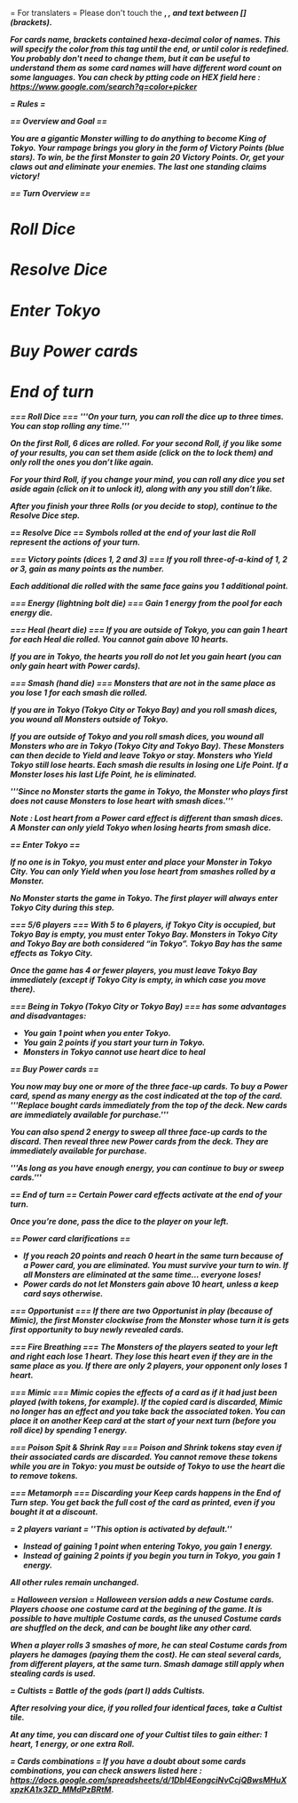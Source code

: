 = For translaters =
<nowiki>Please don't touch the <strong>, <i>, and text between [] (brackets). </nowiki>

For cards name, brackets contained hexa-decimal color of names. This will specify the color from this tag until the end, or until color is redefined. You probably don't need to change them, but it can be useful to understand them as some card names will have different word count on some languages. You can check by ptting code on HEX field here : https://www.google.com/search?q=color+picker

= Rules =

== Overview and Goal ==

You are a gigantic Monster willing to do anything to become King of Tokyo.
Your rampage brings you glory in the form of Victory Points (blue stars). To win, be the first Monster to gain 20 Victory Points.
Or, get your claws out and eliminate your enemies. The last one standing claims victory!

== Turn Overview ==
# Roll Dice
# Resolve Dice
# Enter Tokyo
# Buy Power cards
# End of turn

=== Roll Dice ===
'''On your turn, you can roll the dice up to three times. You can stop rolling any time.'''

On the first Roll, 6 dices are rolled. For your second Roll, if you like some of your results, you can set them aside (click on the to lock them) and only roll the ones you don’t like again.

For your third Roll, if you change your mind, you can roll any dice you set aside again (click on it to unlock it), along with any you still don’t like.

After you finish your three Rolls (or you decide to stop), continue to the Resolve Dice step.

== Resolve Dice ==
Symbols rolled at the end of your last die Roll represent the actions of your turn.

=== Victory points (dices 1, 2 and 3) ===
If you roll three-of-a-kind of 1, 2 or 3, gain as many points as the number.

Each additional die rolled with the same face gains you 1 additional point.

=== Energy (lightning bolt die) ===
Gain 1 energy from the pool for each energy die.

=== Heal (heart die) ===
If you are outside of Tokyo, you can gain 1 heart for each Heal die rolled. You cannot gain above 10 hearts.

If you are in Tokyo, the hearts you roll do not let you gain heart (you can only gain heart with Power cards).

=== Smash (hand die) ===
Monsters that are not in the same place as you lose 1 for each smash die rolled.

If you are in Tokyo (Tokyo City or Tokyo Bay) and you roll smash dices, you wound all Monsters outside of Tokyo.

If you are outside of Tokyo and you roll smash dices, you wound all Monsters who are in Tokyo (Tokyo City and Tokyo Bay). 
These Monsters can then decide to Yield and leave Tokyo or stay. Monsters who Yield Tokyo still lose hearts.
Each smash die results in losing one Life Point.
If a Monster loses his last Life Point, he is eliminated.

'''Since no Monster starts the game in Tokyo, the Monster who plays first does not cause Monsters to lose heart with smash dices.'''

Note : Lost heart from a Power card effect is different than smash dices. A Monster can only yield Tokyo when losing hearts from smash dice.

== Enter Tokyo ==

If no one is in Tokyo, you must enter and place your Monster in Tokyo City.
You can only Yield when you lose heart from smashes rolled by a Monster.

No Monster starts the game in Tokyo. The first player will always enter Tokyo City during this step.

=== 5/6 players ===
With 5 to 6 players, if Tokyo City is occupied, but Tokyo Bay is empty, you must enter Tokyo Bay. Monsters in Tokyo City and Tokyo Bay are both considered “in Tokyo”. Tokyo Bay has the same effects as Tokyo City.

Once the game has 4 or fewer players, you must leave Tokyo Bay immediately (except if Tokyo City is empty, in which case you move there).

=== Being in Tokyo (Tokyo City or Tokyo Bay) ===
has some advantages and disadvantages:
* You gain 1 point when you enter Tokyo.
* You gain 2 points if you start your turn in Tokyo.
* Monsters in Tokyo cannot use heart dice to heal

== Buy Power cards ==

You now may buy one or more of the three face-up cards. To buy a Power card, spend as many energy as the cost indicated at the top of the card. 
'''Replace bought cards immediately from the top of the deck. New cards are immediately available for purchase.'''

You can also spend 2 energy to sweep all three face-up cards to the discard. Then reveal three new Power cards from the deck. They are immediately available for purchase.

'''As long as you have enough energy, you can continue to buy or sweep cards.'''

== End of turn ==
Certain Power card effects activate at the end of your turn.

Once you’re done, pass the dice to the player on your left.

== Power card clarifications ==
* If you reach 20 points and reach 0 heart in the same turn because of a Power card, you are eliminated. You must survive your turn to win. If all Monsters are eliminated at the same time… everyone loses!
* Power cards do not let Monsters gain above 10 heart, unless a keep card says otherwise.

=== Opportunist ===
If there are two Opportunist in play (because of Mimic), the first Monster clockwise from the Monster whose turn it is gets first opportunity to buy newly revealed cards.

=== Fire Breathing ===
The Monsters of the players seated to your left and right each lose 1 heart. They lose this heart even if they are in the same place as you. If there are only 2 players, your opponent only loses 1 heart.

=== Mimic ===
Mimic copies the effects of a card as if it had just been played (with tokens, for example). If the copied card is discarded, Mimic no longer has an effect and you take back the associated token. You can place it on another Keep card at the start of your next turn (before you roll dice) by spending 1 energy.

=== Poison Spit & Shrink Ray ===
Poison and Shrink tokens stay even if their associated cards are discarded. You cannot remove these tokens while you are in Tokyo: you must be outside of Tokyo to use the heart die to remove tokens.

=== Metamorph ===
Discarding your Keep cards happens in the End of Turn step. You get back the full cost of the card as printed, even if you bought it at a discount.

= 2 players variant =
''This option is activated by default.''

* Instead of gaining 1 point when entering Tokyo, you gain 1 energy.
* Instead of gaining 2 points if you begin you turn in Tokyo, you gain 1 energy.

All other rules remain unchanged.

= Halloween version =
Halloween version adds a new Costume cards. Players choose one costume card at the begining of the game. It is possible to have multiple Costume cards, as the unused Costume cards are shuffled on the deck, and can be bought like any other card.

When a player rolls 3 smashes of more, he can steal Costume cards from players he damages (paying them the cost). He can steal several cards, from different players, at the same turn. Smash damage still apply when stealing cards is used.

= Cultists =
Battle of the gods (part I) adds Cultists.

After resolving your dice, if you rolled four identical faces, take a Cultist tile.

At any time, you can discard one of your Cultist tiles to gain either: 1 heart, 1 energy, or one extra Roll.

= Cards combinations =
If you have a doubt about some cards combinations, you can check answers listed here : https://docs.google.com/spreadsheets/d/1DbI4EongciNvCcjQBwsMHuXxpzKA1x3ZD_MMdPzBRtM.
